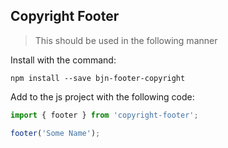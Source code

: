 ## Copyright Footer

> This should be used in the following manner

Install with the command:
```
npm install --save bjn-footer-copyright
```

Add to the js project with the following code:

```javascript
import { footer } from 'copyright-footer';

footer('Some Name');
```
